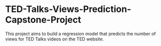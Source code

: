 # TED-Talks-Views-Prediction-Capstone-Project
This project aims to build a regression model that predicts the number of views for TED Talks videos on the TED website.
